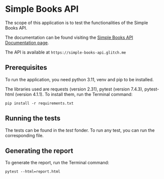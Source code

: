 # Simple Books API

The scope of this application is to test the functionalities of the Simple Books API.

The documentation can be found visiting the [Simple Books API Documentation page](https://github.com/vdespa/introduction-to-postman-course/blob/main/simple-books-api.md).

The API is available at `https://simple-books-api.glitch.me`

## Prerequisites 
To run the application, you need python 3.11, venv and pip to be installed. 

The libraries used are requests (version 2.31), pytest (version 7.4.3), pytest-html (version 4.1.1). 
To install them, run the Terminal command:
```commandline
pip install -r requirements.txt
```

## Running the tests

The tests can be found in the _test_ fonder.
To run any test, you can run the corresponding file.

## Generating the report

To generate the report, run the Terminal command: 
```commandline
pytest --html=report.html
```